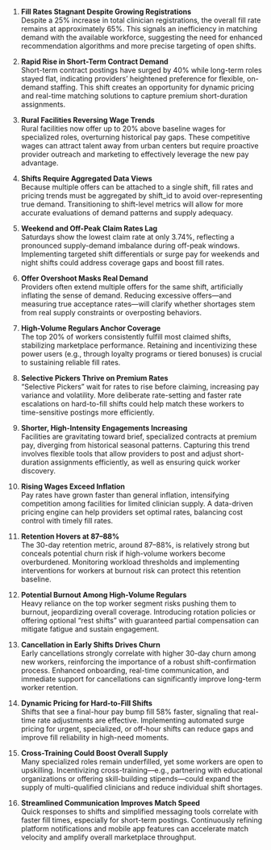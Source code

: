 1. **Fill Rates Stagnant Despite Growing Registrations**  
   Despite a 25% increase in total clinician registrations, the overall fill rate remains at approximately 65%. This signals an inefficiency in matching demand with the available workforce, suggesting the need for enhanced recommendation algorithms and more precise targeting of open shifts.

2. **Rapid Rise in Short-Term Contract Demand**  
   Short-term contract postings have surged by 40% while long-term roles stayed flat, indicating providers’ heightened preference for flexible, on-demand staffing. This shift creates an opportunity for dynamic pricing and real-time matching solutions to capture premium short-duration assignments.

3. **Rural Facilities Reversing Wage Trends**  
   Rural facilities now offer up to 20% above baseline wages for specialized roles, overturning historical pay gaps. These competitive wages can attract talent away from urban centers but require proactive provider outreach and marketing to effectively leverage the new pay advantage.

4. **Shifts Require Aggregated Data Views**  
   Because multiple offers can be attached to a single shift, fill rates and pricing trends must be aggregated by shift_id to avoid over-representing true demand. Transitioning to shift-level metrics will allow for more accurate evaluations of demand patterns and supply adequacy.

5. **Weekend and Off-Peak Claim Rates Lag**  
   Saturdays show the lowest claim rate at only 3.74%, reflecting a pronounced supply-demand imbalance during off-peak windows. Implementing targeted shift differentials or surge pay for weekends and night shifts could address coverage gaps and boost fill rates.

6. **Offer Overshoot Masks Real Demand**  
   Providers often extend multiple offers for the same shift, artificially inflating the sense of demand. Reducing excessive offers—and measuring true acceptance rates—will clarify whether shortages stem from real supply constraints or overposting behaviors.

7. **High-Volume Regulars Anchor Coverage**  
   The top 20% of workers consistently fulfill most claimed shifts, stabilizing marketplace performance. Retaining and incentivizing these power users (e.g., through loyalty programs or tiered bonuses) is crucial to sustaining reliable fill rates.

8. **Selective Pickers Thrive on Premium Rates**  
   “Selective Pickers” wait for rates to rise before claiming, increasing pay variance and volatility. More deliberate rate-setting and faster rate escalations on hard-to-fill shifts could help match these workers to time-sensitive postings more efficiently.

9. **Shorter, High-Intensity Engagements Increasing**  
   Facilities are gravitating toward brief, specialized contracts at premium pay, diverging from historical seasonal patterns. Capturing this trend involves flexible tools that allow providers to post and adjust short-duration assignments efficiently, as well as ensuring quick worker discovery.

10. **Rising Wages Exceed Inflation**  
   Pay rates have grown faster than general inflation, intensifying competition among facilities for limited clinician supply. A data-driven pricing engine can help providers set optimal rates, balancing cost control with timely fill rates.

11. **Retention Hovers at 87–88%**  
   The 30-day retention metric, around 87–88%, is relatively strong but conceals potential churn risk if high-volume workers become overburdened. Monitoring workload thresholds and implementing interventions for workers at burnout risk can protect this retention baseline.

12. **Potential Burnout Among High-Volume Regulars**  
   Heavy reliance on the top worker segment risks pushing them to burnout, jeopardizing overall coverage. Introducing rotation policies or offering optional “rest shifts” with guaranteed partial compensation can mitigate fatigue and sustain engagement.

13. **Cancellation in Early Shifts Drives Churn**  
   Early cancellations strongly correlate with higher 30-day churn among new workers, reinforcing the importance of a robust shift-confirmation process. Enhanced onboarding, real-time communication, and immediate support for cancellations can significantly improve long-term worker retention.

14. **Dynamic Pricing for Hard-to-Fill Shifts**  
   Shifts that see a final-hour pay bump fill 58% faster, signaling that real-time rate adjustments are effective. Implementing automated surge pricing for urgent, specialized, or off-hour shifts can reduce gaps and improve fill reliability in high-need moments.

15. **Cross-Training Could Boost Overall Supply**  
   Many specialized roles remain underfilled, yet some workers are open to upskilling. Incentivizing cross-training—e.g., partnering with educational organizations or offering skill-building stipends—could expand the supply of multi-qualified clinicians and reduce individual shift shortages.

16. **Streamlined Communication Improves Match Speed**  
   Quick responses to shifts and simplified messaging tools correlate with faster fill times, especially for short-term postings. Continuously refining platform notifications and mobile app features can accelerate match velocity and amplify overall marketplace throughput.